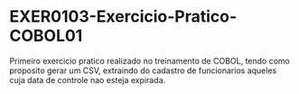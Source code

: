 # EXER0103-Exercicio-Pratico-COBOL01
Primeiro exercicio pratico realizado no treinamento de COBOL, tendo como proposito gerar um CSV, extraindo do cadastro de funcionarios aqueles cuja data de controle nao esteja expirada.
